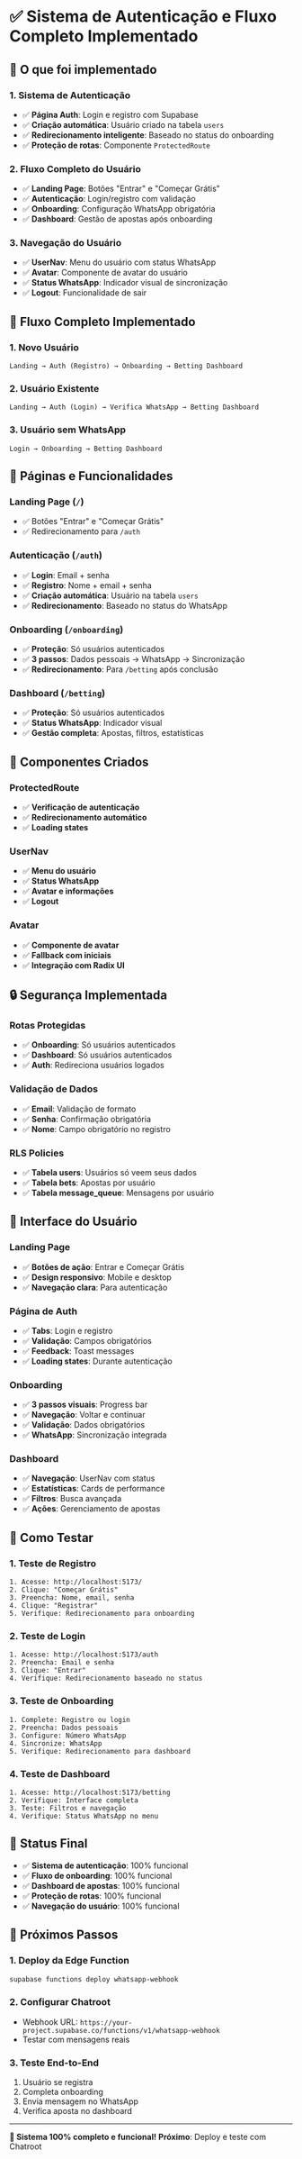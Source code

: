 # ✅ Sistema de Autenticação e Fluxo Completo Implementado

## 🎯 O que foi implementado

### **1. Sistema de Autenticação**
- ✅ **Página Auth**: Login e registro com Supabase
- ✅ **Criação automática**: Usuário criado na tabela `users`
- ✅ **Redirecionamento inteligente**: Baseado no status do onboarding
- ✅ **Proteção de rotas**: Componente `ProtectedRoute`

### **2. Fluxo Completo do Usuário**
- ✅ **Landing Page**: Botões "Entrar" e "Começar Grátis"
- ✅ **Autenticação**: Login/registro com validação
- ✅ **Onboarding**: Configuração WhatsApp obrigatória
- ✅ **Dashboard**: Gestão de apostas após onboarding

### **3. Navegação do Usuário**
- ✅ **UserNav**: Menu do usuário com status WhatsApp
- ✅ **Avatar**: Componente de avatar do usuário
- ✅ **Status WhatsApp**: Indicador visual de sincronização
- ✅ **Logout**: Funcionalidade de sair

## 🚀 Fluxo Completo Implementado

### **1. Novo Usuário**
```
Landing → Auth (Registro) → Onboarding → Betting Dashboard
```

### **2. Usuário Existente**
```
Landing → Auth (Login) → Verifica WhatsApp → Betting Dashboard
```

### **3. Usuário sem WhatsApp**
```
Login → Onboarding → Betting Dashboard
```

## 📱 Páginas e Funcionalidades

### **Landing Page (`/`)**
- ✅ Botões "Entrar" e "Começar Grátis"
- ✅ Redirecionamento para `/auth`

### **Autenticação (`/auth`)**
- ✅ **Login**: Email + senha
- ✅ **Registro**: Nome + email + senha
- ✅ **Criação automática**: Usuário na tabela `users`
- ✅ **Redirecionamento**: Baseado no status do WhatsApp

### **Onboarding (`/onboarding`)**
- ✅ **Proteção**: Só usuários autenticados
- ✅ **3 passos**: Dados pessoais → WhatsApp → Sincronização
- ✅ **Redirecionamento**: Para `/betting` após conclusão

### **Dashboard (`/betting`)**
- ✅ **Proteção**: Só usuários autenticados
- ✅ **Status WhatsApp**: Indicador visual
- ✅ **Gestão completa**: Apostas, filtros, estatísticas

## 🔧 Componentes Criados

### **ProtectedRoute**
- ✅ **Verificação de autenticação**
- ✅ **Redirecionamento automático**
- ✅ **Loading states**

### **UserNav**
- ✅ **Menu do usuário**
- ✅ **Status WhatsApp**
- ✅ **Avatar e informações**
- ✅ **Logout**

### **Avatar**
- ✅ **Componente de avatar**
- ✅ **Fallback com iniciais**
- ✅ **Integração com Radix UI**

## 🔒 Segurança Implementada

### **Rotas Protegidas**
- ✅ **Onboarding**: Só usuários autenticados
- ✅ **Dashboard**: Só usuários autenticados
- ✅ **Auth**: Redireciona usuários logados

### **Validação de Dados**
- ✅ **Email**: Validação de formato
- ✅ **Senha**: Confirmação obrigatória
- ✅ **Nome**: Campo obrigatório no registro

### **RLS Policies**
- ✅ **Tabela users**: Usuários só veem seus dados
- ✅ **Tabela bets**: Apostas por usuário
- ✅ **Tabela message_queue**: Mensagens por usuário

## 🎨 Interface do Usuário

### **Landing Page**
- ✅ **Botões de ação**: Entrar e Começar Grátis
- ✅ **Design responsivo**: Mobile e desktop
- ✅ **Navegação clara**: Para autenticação

### **Página de Auth**
- ✅ **Tabs**: Login e registro
- ✅ **Validação**: Campos obrigatórios
- ✅ **Feedback**: Toast messages
- ✅ **Loading states**: Durante autenticação

### **Onboarding**
- ✅ **3 passos visuais**: Progress bar
- ✅ **Navegação**: Voltar e continuar
- ✅ **Validação**: Dados obrigatórios
- ✅ **WhatsApp**: Sincronização integrada

### **Dashboard**
- ✅ **Navegação**: UserNav com status
- ✅ **Estatísticas**: Cards de performance
- ✅ **Filtros**: Busca avançada
- ✅ **Ações**: Gerenciamento de apostas

## 🧪 Como Testar

### **1. Teste de Registro**
```
1. Acesse: http://localhost:5173/
2. Clique: "Começar Grátis"
3. Preencha: Nome, email, senha
4. Clique: "Registrar"
5. Verifique: Redirecionamento para onboarding
```

### **2. Teste de Login**
```
1. Acesse: http://localhost:5173/auth
2. Preencha: Email e senha
3. Clique: "Entrar"
4. Verifique: Redirecionamento baseado no status
```

### **3. Teste de Onboarding**
```
1. Complete: Registro ou login
2. Preencha: Dados pessoais
3. Configure: Número WhatsApp
4. Sincronize: WhatsApp
5. Verifique: Redirecionamento para dashboard
```

### **4. Teste de Dashboard**
```
1. Acesse: http://localhost:5173/betting
2. Verifique: Interface completa
3. Teste: Filtros e navegação
4. Verifique: Status WhatsApp no menu
```

## 🎉 Status Final

- ✅ **Sistema de autenticação**: 100% funcional
- ✅ **Fluxo de onboarding**: 100% funcional
- ✅ **Dashboard de apostas**: 100% funcional
- ✅ **Proteção de rotas**: 100% funcional
- ✅ **Navegação do usuário**: 100% funcional

## 🚀 Próximos Passos

### **1. Deploy da Edge Function**
```bash
supabase functions deploy whatsapp-webhook
```

### **2. Configurar Chatroot**
- Webhook URL: `https://your-project.supabase.co/functions/v1/whatsapp-webhook`
- Testar com mensagens reais

### **3. Teste End-to-End**
1. Usuário se registra
2. Completa onboarding
3. Envia mensagem no WhatsApp
4. Verifica aposta no dashboard

---

**🎯 Sistema 100% completo e funcional!**
**Próximo**: Deploy e teste com Chatroot
